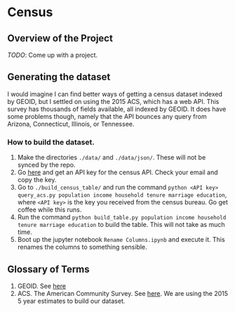 # Census

## Overview of the Project
*TODO*: Come up with a project.

## Generating the dataset
I would imagine I can find better ways of getting a census dataset indexed by GEOID, but I settled on using the 2015 ACS, which has a web API.  This survey has thousands of fields available, all indexed by GEOID.  It does have some problems though, namely that the API bounces any query from Arizona, Connecticut, Illinois, or Tennessee.

### How to build the dataset.
1. Make the directories `./data/` and `./data/json/`.  These will not be synced by the repo.
2. Go [here](https://api.census.gov/data/key_signup.html) and get an API key for the census API.  Check your email and copy the key.
3. Go to `./build_census_table/` and run the command `python <API key> query_acs.py population income household tenure marriage education`, where `<API key>` is the key you received from the census bureau.  Go get coffee while this runs.
4. Run the command `python build_table.py population income household tenure marriage education` to build the table.  This will not take as much time.
5. Boot up the jupyter notebook `Rename Columns.ipynb` and execute it.  This renames the columns to something sensible.

## Glossary of Terms
1. GEOID.  See [here](https://www.census.gov/geo/reference/geoidentifiers.html)
2. ACS.  The American Community Survey.  See [here](https://en.wikipedia.org/wiki/American_Community_Survey).  We are using the 2015 5 year estimates to build our dataset.
